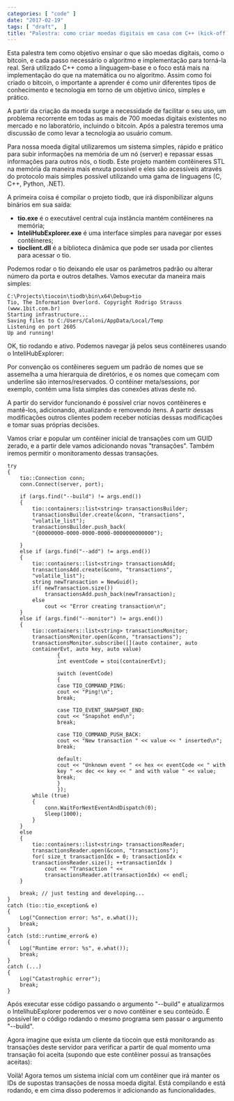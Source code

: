 ```yaml
---
categories: [ "code" ]
date: "2017-02-19"
tags: [ "draft",  ]
title: "Palestra: como criar moedas digitais em casa com C++ (kick-off)"
---
```

Esta palestra tem como objetivo ensinar o que são moedas digitais, como
o bitcoin, e cada passo necessário o algoritmo e implementação para
torná-la real. Será utilizado C++ como a linguagem-base e o foco está
mais na implementação do que na matemática ou no algoritmo. Assim como
foi criado o bitcoin, o importante a aprender é como unir diferentes
tipos de conhecimento e tecnologia em torno de um objetivo único,
simples e prático.

A partir da criação da moeda surge a necessidade de facilitar o seu uso,
um problema recorrente em todas as mais de 700 moedas digitais existentes
no mercado e no laboratório, incluindo o bitcoin. Após a palestra
teremos uma discussão de como levar a tecnologia ao usuário comum.

Para nossa moeda digital utilizaremos um sistema simples, rápido e
prático para subir informações na memória de um nó (server) e
repassar essas informações para outros nós, o tiodb. Este projeto
mantém contêineres STL na memória da maneira mais enxuta possível
e eles são acessíveis através do protocolo mais simples possível
utilizando uma gama de linguagens (C, C++, Python, .NET).

A primeira coisa é compilar o projeto tiodb, que irá disponibilizar
alguns binários em sua saída:

 - __tio.exe__ é o executável central cuja instância mantém
 contêineres na memória;
 - __InteliHubExplorer.exe__ é uma interface simples para navegar por
 esses contêineres;
 - __tioclient.dll__ é a biblioteca dinâmica que pode ser usada por
 clientes para acessar o tio.

Podemos rodar o tio deixando ele usar os parâmetros padrão ou alterar
número da porta e outros detalhes. Vamos executar da maneira mais
simples:

    C:\Projects\tiocoin\tiodb\bin\x64\Debug>tio
    Tio, The Information Overlord. Copyright Rodrigo Strauss
    (www.1bit.com.br)
    Starting infrastructure...
    Saving files to C:/Users/Caloni/AppData/Local/Temp
    Listening on port 2605
    Up and running!

OK, tio rodando e ativo. Podemos navegar já pelos seus contêineres
usando o InteliHubExplorer:

Por convenção os contêineres seguem um padrão de nomes que se
assemelha a uma hierarquia de diretórios, e os nomes que começam
com underline são internos/reservados. O contêiner meta/sessions,
por exemplo, contém uma lista simples das conexões ativas deste nó.

A partir do servidor funcionando é possível criar novos contêineres
e mantê-los, adicionando, atualizando e removendo itens. A partir
dessas modificações outros clientes podem receber notícias dessas
modificações e tomar suas próprias decisões.

Vamos criar e popular um contêiner inicial de transações com  um GUID
zerado, e a partir dele vamos adicionando novas "transações". Também
iremos permitir o monitoramento dessas transações.

    try
    {
        tio::Connection conn;
        conn.Connect(server, port);
    
        if (args.find("--build") != args.end())
        {
            tio::containers::list<string> transactionsBuilder;
            transactionsBuilder.create(&conn, "transactions",
            "volatile_list");
            transactionsBuilder.push_back(
            "{00000000-0000-0000-0000-0000000000000");
            
        }
        else if (args.find("--add") != args.end())
        {
            tio::containers::list<string> transactionsAdd;
            transactionsAdd.create(&conn, "transactions",
            "volatile_list");
            string newTransaction = NewGuid();
            if( newTransaction.size())
                transactionsAdd.push_back(newTransaction);
            else
                cout << "Error creating transaction\n";
        }
        else if (args.find("--monitor") != args.end())
        {
            tio::containers::list<string> transactionsMonitor;
            transactionsMonitor.open(&conn, "transactions");
            transactionsMonitor.subscribe([](auto container, auto
            containerEvt, auto key, auto value)
                    {
                    int eventCode = stoi(containerEvt);
    
                    switch (eventCode)
                    {
                    case TIO_COMMAND_PING:
                    cout << "Ping!\n";
                    break;
    
                    case TIO_EVENT_SNAPSHOT_END:
                    cout << "Snapshot end\n";
                    break;
    
                    case TIO_COMMAND_PUSH_BACK:
                    cout << "New transaction " << value << " inserted\n";
                    break;
    
                    default:
                    cout << "Unknown event " << hex << eventCode << " with
                    key " << dec << key << " and with value " << value;
                    break;
                    }
                    });
            while (true)
            {
                conn.WaitForNextEventAndDispatch(0);
                Sleep(1000);
            }
        }
        else
        {
            tio::containers::list<string> transactionsReader;
            transactionsReader.open(&conn, "transactions");
            for( size_t transactionIdx = 0; transactionIdx <
            transactionsReader.size(); ++transactionIdx )
                cout << "Transaction " <<
                transactionsReader.at(transactionIdx) << endl;
        }
    
        break; // just testing and developing...
    }
    catch (tio::tio_exception& e)
    {
        Log("Connection error: %s", e.what());
        break;
    }
    catch (std::runtime_error& e)
    {
        Log("Runtime error: %s", e.what());
        break;
    }
    catch (...)
    {
        Log("Catastrophic error");
        break;
    }

Após executar esse código passando o argumento "--build" e atualizarmos
o IntelihubExplorer poderemos ver o novo contêiner e seu conteúdo. É
possível ler o código rodando o mesmo programa sem passar o argumento
"--build".

Agora imagine que exista um cliente da tiocoin que está monitorando as
transações deste servidor para verificar a partir de qual momento uma
transação foi aceita (supondo que este contêiner possui as transações
aceitas):

Voilà! Agora temos um sistema inicial com um contêiner que irá
manter os IDs de supostas transações de nossa moeda digital. Está
compilando e está rodando, e em cima disso poderemos ir adicionando as
funcionalidades.
